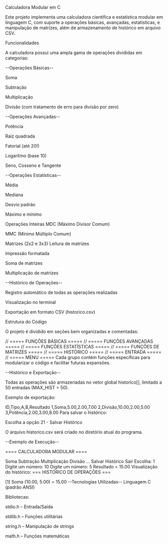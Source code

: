 Calculadora Modular em C

Este projeto implementa uma calculadora científica e estatística modular em linguagem C, com suporte a operações básicas, avançadas, estatísticas, e manipulação de matrizes, além de armazenamento de histórico em arquivo CSV.

Funcionalidades

A calculadora possui uma ampla gama de operações divididas em categorias:

--Operações Básicas--

Soma

Subtração

Multiplicação

Divisão (com tratamento de erro para divisão por zero)

--Operações Avançadas--

Potência

Raiz quadrada

Fatorial (até 20!)

Logaritmo (base 10)

Seno, Cosseno e Tangente

--Operações Estatísticas--

Média

Mediana

Desvio padrão

Máximo e mínimo

Operações Inteiras MDC (Máximo Divisor Comum)

MMC (Mínimo Múltiplo Comum)

Matrizes (2x2 e 3x3) Leitura de matrizes

Impressão formatada

Soma de matrizes

Multiplicação de matrizes

--Histórico de Operações--

Registro automático de todas as operações realizadas

Visualização no terminal

Exportação em formato CSV (historico.csv)

Estrutura do Código

O projeto é dividido em seções bem organizadas e comentadas:

// ===== FUNÇÕES BÁSICAS ===== // ===== FUNÇÕES AVANÇADAS ===== // ===== FUNÇÕES ESTATÍSTICAS ===== // ===== FUNÇÕES DE MATRIZES ===== // ===== HISTÓRICO ===== // ===== ENTRADA ===== // ===== MENU ===== Cada grupo contém funções específicas para modularizar o código e facilitar futuras expansões.

--Histórico e Exportação--

Todas as operações são armazenadas no vetor global historico[], limitado a 50 entradas (MAX_HIST = 50).

Exemplo de exportação:

ID,Tipo,A,B,Resultado 1,Soma,5.00,2.00,7.00 2,Divisão,10.00,2.00,5.00 3,Potência,2.00,3.00,8.00 Para salvar o histórico:

Escolha a opção 21 - Salvar Histórico

O arquivo historico.csv será criado no diretório atual do programa.

--Exemplo de Execução--

==== CALCULADORA MODULAR ====

Soma
Subtração
Multiplicação
Divisão ...
Salvar Histórico
Sair Escolha: 1 Digite um número: 10 Digite um número: 5 Resultado = 15.00 Visualização do histórico:
=== HISTÓRICO DE OPERAÇÕES ===

[1] Soma (10.00, 5.00) = 15.00 --Tecnologias Utilizadas-- Linguagem C (padrão ANSI)

Bibliotecas:

stdio.h – Entrada/Saída

stdlib.h – Funções utilitárias

string.h – Manipulação de strings

math.h – Funções matemáticas

